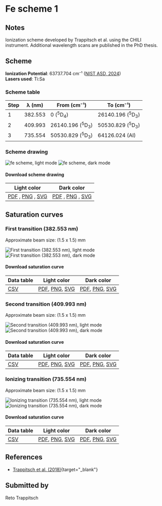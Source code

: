 # Fe scheme 1

## Notes

Ionization scheme developed by Trappitsch et al. using the CHILI instrument. Additional wavelength scans are published in the PhD thesis.



## Scheme

**Ionization Potential**: 63737.704 cm⁻¹ ([NIST ASD, 2024](https://www.nist.gov/pml/atomic-spectra-database))  
**Lasers used**: Ti:Sa

### Scheme table

| Step | λ (nm)  |        From (cm⁻¹)        |         To (cm⁻¹)         |
| ---- | ------- | ------------------------- | ------------------------- |
| 1    | 382.553 | 0 ($^{5}$D$_{4}$)         | 26140.196 ($^{5}$D$_{3}$) |
| 2    | 409.993 | 26140.196 ($^{5}$D$_{3}$) | 50530.829 ($^{5}$D$_{3}$) |
| 3    | 735.554 | 50530.829 ($^{5}$D$_{3}$) | 64126.024 (AI)            |


### Scheme drawing

![fe scheme, light mode](fe-001/fe-001-light.png#only-light)
![fe scheme, dark mode](fe-001/fe-001-dark-web.png#only-dark)

#### Download scheme drawing

|                                            Light color                                            |                                           Dark color                                           |
| ------------------------------------------------------------------------------------------------- | ---------------------------------------------------------------------------------------------- |
| [PDF](fe-001/fe-001-light.pdf) , [PNG](fe-001/fe-001-light.png) , [SVG](fe-001/fe-001-light.svg)  | [PDF](fe-001/fe-001-dark.pdf) , [PNG](fe-001/fe-001-dark.png) , [SVG](fe-001/fe-001-dark.svg)  |


## Saturation curves

### First transition (382.553 nm)

Approximate beam size: (1.5 x 1.5) mm

![First transition (382.553 nm), light mode](fe-001/sat-0-light.png#only-light)
![First transition (382.553 nm), dark mode](fe-001/sat-0-dark-web.png#only-dark)


#### Download saturation curve

|             Data table             |                                         Light color                                         |                                        Dark color                                        |
| ---------------------------------- | ------------------------------------------------------------------------------------------- | ---------------------------------------------------------------------------------------- |
| [CSV](fe-001/sat-0-data-table.csv) | [PDF](fe-001/sat-0-light.pdf), [PNG](fe-001/sat-0-light.png), [SVG](fe-001/sat-0-light.svg) | [PDF](fe-001/sat-0-dark.pdf), [PNG](fe-001/sat-0-dark.png), [SVG](fe-001/sat-0-dark.svg) |


### Second transition (409.993 nm)

Approximate beam size: (1.5 x 1.5) mm

![Second transition (409.993 nm), light mode](fe-001/sat-1-light.png#only-light)
![Second transition (409.993 nm), dark mode](fe-001/sat-1-dark-web.png#only-dark)


#### Download saturation curve

|             Data table             |                                         Light color                                         |                                        Dark color                                        |
| ---------------------------------- | ------------------------------------------------------------------------------------------- | ---------------------------------------------------------------------------------------- |
| [CSV](fe-001/sat-1-data-table.csv) | [PDF](fe-001/sat-1-light.pdf), [PNG](fe-001/sat-1-light.png), [SVG](fe-001/sat-1-light.svg) | [PDF](fe-001/sat-1-dark.pdf), [PNG](fe-001/sat-1-dark.png), [SVG](fe-001/sat-1-dark.svg) |


### Ionizing transition (735.554 nm)

Approximate beam size: (1.5 x 1.5) mm

![Ionizing transition (735.554 nm), light mode](fe-001/sat-2-light.png#only-light)
![Ionizing transition (735.554 nm), dark mode](fe-001/sat-2-dark-web.png#only-dark)


#### Download saturation curve

|             Data table             |                                         Light color                                         |                                        Dark color                                        |
| ---------------------------------- | ------------------------------------------------------------------------------------------- | ---------------------------------------------------------------------------------------- |
| [CSV](fe-001/sat-2-data-table.csv) | [PDF](fe-001/sat-2-light.pdf), [PNG](fe-001/sat-2-light.png), [SVG](fe-001/sat-2-light.svg) | [PDF](fe-001/sat-2-dark.pdf), [PNG](fe-001/sat-2-dark.png), [SVG](fe-001/sat-2-dark.svg) |




## References

  - [Trappitsch et al. (2018)](https://doi.org/10.1016/j.gca.2017.05.031){target="_blank"}



## Submitted by

Reto Trappitsch

